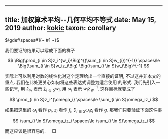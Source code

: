 
---
title: 加权算术平均--几何平均不等式
date: May 15, 2019
author: [kokic](/kokic.md)
taxon: corollary
---

$\gdef\spaces#1{~ #1 ~}$

我们要证的结果可以写成下面的样子

$$
\Big(\prod_{i \in S}z_i^{w_i}\Big)^{(\sum_{i \in S}w_{i})^{-1}}
\spaces\le 
\Big(\sum_{i \in S}w_iz_i\Big) \Big(\sum_{i \in S}w_i\Big)^{-1}
$$

实际上可以利用对数的线性化对这个定理给出一个直接的证明, 不过这并非本文的重点. 我们在此处更关心如何将这些表达式调整为适合使用 [](/daily-surf/young-lemma.md) 的形式. 我们先引入一些记号, 用 $\Sigma_w$ 表示 $\sum_{i \in S}w_{i}$, 用 $\omega_i$ 表示 $w_i\Sigma_w^{-1}$. 这样目标就变成了   

$$ \prod_{i \in S}z_i^{\omega_i} \spaces\le \sum_{i \in S}\omega_iz_i $$

如果把这里的 $\omega_i$ 看作 $p_i$, $z_i$ 看作 $f_i$, $\sum_{i \in S}\omega_iz_i$ 看作 $g$. 那我们只要验证下面这件事 

$$
\sum_{i \in S}\omega_iz_i \spaces\le \sum_{i \in S}\omega_iz_i
$$

而这应该是很容易的. $\quad\Box$ 
